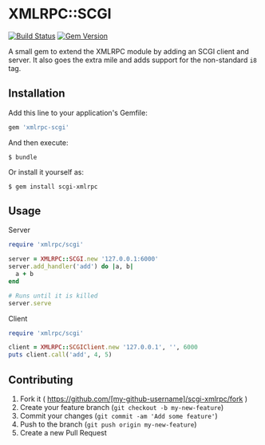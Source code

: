 # XMLRPC::SCGI

[![Build Status](https://travis-ci.org/smuth4/ruby-xmlrpc-scgi.svg)](https://travis-ci.org/smuth4/ruby-xmlrpc-scgi) [![Gem Version](https://badge.fury.io/rb/xmlrpc-scgi.svg)](https://badge.fury.io/rb/xmlrpc-scgi)

A small gem to extend the XMLRPC module by adding an SCGI client and server. It also goes the extra mile and adds support for the non-standard `i8` tag.

## Installation

Add this line to your application's Gemfile:

```ruby
gem 'xmlrpc-scgi'
```

And then execute:

    $ bundle

Or install it yourself as:

    $ gem install scgi-xmlrpc

## Usage

Server
```ruby
require 'xmlrpc/scgi'

server = XMLRPC::SCGI.new '127.0.0.1:6000'
server.add_handler('add') do |a, b|
  a + b
end

# Runs until it is killed
server.serve
```

Client
```ruby
require 'xmlrpc/scgi'

client = XMLRPC::SCGIClient.new '127.0.0.1', '', 6000
puts client.call('add', 4, 5)
```

## Contributing

1. Fork it ( https://github.com/[my-github-username]/scgi-xmlrpc/fork )
2. Create your feature branch (`git checkout -b my-new-feature`)
3. Commit your changes (`git commit -am 'Add some feature'`)
4. Push to the branch (`git push origin my-new-feature`)
5. Create a new Pull Request
